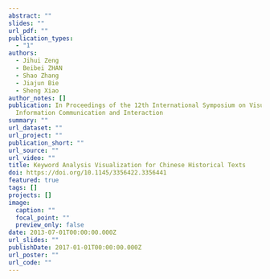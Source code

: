 ```yaml
---
abstract: ""
slides: ""
url_pdf: ""
publication_types:
  - "1"
authors:
  - Jihui Zeng
  - Beibei ZHAN
  - Shao Zhang
  - Jiajun Bie
  - Sheng Xiao
author_notes: []
publication: In Proceedings of the 12th International Symposium on Visual
  Information Communication and Interaction
summary: ""
url_dataset: ""
url_project: ""
publication_short: ""
url_source: ""
url_video: ""
title: Keyword Analysis Visualization for Chinese Historical Texts
doi: https://doi.org/10.1145/3356422.3356441
featured: true
tags: []
projects: []
image:
  caption: ""
  focal_point: ""
  preview_only: false
date: 2013-07-01T00:00:00.000Z
url_slides: ""
publishDate: 2017-01-01T00:00:00.000Z
url_poster: ""
url_code: ""
---
```

